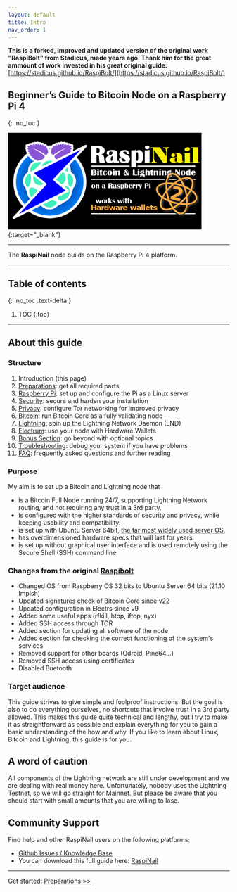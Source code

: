 ```yaml
---
layout: default
title: Intro
nav_order: 1
---
```

<!-- markdownlint-disable MD014 MD022 MD025 MD033 MD040 -->

**This is a forked, improved and updated version of the original work "RaspiBolt" from Stadicus, made years ago. Thank him for the great ammount of work invested in his great original guide:**
[https://stadicus.github.io/RaspiBolt/](https://stadicus.github.io/RaspiBolt/) 
<br/>


## Beginner’s Guide to ️Bitcoin Node on a Raspberry Pi 4
{: .no_toc }

![RaspiNail Logo](images/00_raspibolt_v2_banner_440.png){:target="_blank"}

---

The **RaspiNail** node builds on the Raspberry Pi 4 platform.  

---

## Table of contents
{: .no_toc .text-delta }

1. TOC
{:toc}

---

## About this guide

### Structure

1. Introduction (this page)
1. [Preparations](raspibolt_10_preparations.md): get all required parts
1. [Raspberry Pi](raspibolt_20_pi.md): set up and configure the Pi as a Linux server
1. [Security](raspibolt_21_security.md): secure and harden your installation
1. [Privacy](raspibolt_22_privacy.md): configure Tor networking for improved privacy
1. [Bitcoin](raspibolt_30_bitcoin.md): run Bitcoin Core as a fully validating node
1. [Lightning](raspibolt_40_lnd.md): spin up the Lightning Network Daemon (LND)
1. [Electrum](raspibolt_50_electrs.md): use your node with Hardware Wallets
1. [Bonus Section](raspibolt_60_bonus.md): go beyond with optional topics
1. [Troubleshooting](raspibolt_70_troubleshooting.md): debug your system if you have problems
1. [FAQ](raspibolt_faq.md): frequently asked questions and further reading

### Purpose

My aim is to set up a Bitcoin and Lightning node that

* is a Bitcoin Full Node running 24/7, supporting Lightning Network routing, and not requiring any trust in a 3rd party.
* is configured with the higher standards of security and privacy, while keeping usability and compatibility.
* is set up with Ubuntu Server 64bit, [the far most widely used server OS](https://w3techs.com/technologies/details/os-linux).
* has overdimensioned hardware specs that will last for years.
* is set up without graphical user interface and is used remotely using the Secure Shell (SSH) command line.

### Changes from the original [Raspibolt](https://stadicus.github.io/RaspiBolt/)
* Changed OS from Raspberry OS 32 bits to Ubuntu Server 64 bits (21.10 Impish)
* Updated signatures check of Bitcoin Core since v22
* Updated configuration in Electrs since v9
* Added some useful apps (rfkill, htop, iftop, nyx)
* Added SSH access through TOR
* Added section for updating all software of the node
* Added section for checking the correct functioning of the system's services
* Removed support for other boards (Odroid, Pine64...)
* Removed SSH access using certificates
* Disabled Buetooth


### Target audience

This guide strives to give simple and foolproof instructions.
But the goal is also to do everything ourselves, no shortcuts that involve trust in a 3rd party allowed.
This makes this guide quite technical and lengthy, but I try to make it as straightforward as possible and explain everything for you to gain a basic understanding of the how and why. If you like to learn about Linux, Bitcoin and Lightning, this guide is for you.

## A word of caution
All components of the Lightning network are still under development and we are dealing with real money here.
Unfortunately, nobody uses the Lightning Testnet, so we will go straight for Mainnet.
But please be aware that you should start with small amounts that you are willing to lose.

## Community Support
Find help and other RaspiNail users on the following platforms:
* [Github Issues / Knowledge Base](https://github.com/regiregi22/RaspiNail/issues)<br/>
* You can download this full guide here: [RaspiNail](https://github.com/regiregi22/RaspiNail/) 

---

Get started: [Preparations >>](raspibolt_10_preparations.md)
